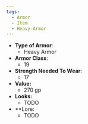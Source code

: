 ```yaml
---
tags:
  - Armor
  - Item
  - Heavy-Armor
---
```

- __Type of Armor__:
	* Heavy Armor
- __Armor Class__:
	* 19
- __Strength Needed To Wear__:
	* 17
- **Value:**
	- 270 gp
- **Looks:**
	- TODO
- **Lore:
	- TODO
